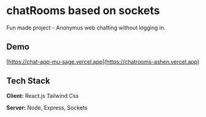
# chatRooms based on sockets

Fun made project - Anonymus web chatting without logging in.



## Demo

[https://chat-app-mu-sage.vercel.app](https://chatrooms-ashen.vercel.app)


## Tech Stack

**Client:** React.js Tailwind Css

**Server:** Node, Express, Sockets

